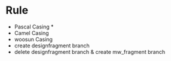 # Rule

- Pascal Casing * 
- Camel Casing
- woosun Casing
- create designfragment branch
- delete designfragment branch & create mw_fragment branch